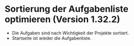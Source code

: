 # Sortierung der Aufgabenliste optimieren (Version 1.32.2)

- Die Aufgaben sind nach Wichtigkeit der Projekte sortiert.
- Startseite ist wieder die Aufgabenliste.
